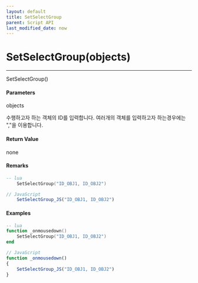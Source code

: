 ```yaml
---
layout: default
title: SetSelectGroup
parent: Script API
last_modified_date: now
---
```


# SetSelectGroup\(objects\)

---
SetSelectGroup\(\)

#### Parameters

objects

수행하고자 하는 객체의 ID를 입력합니다. 여러개의 객체를 입력하고자 하는경우에는 ","을 이용합니다.

#### Return Value

none
#### Remarks
```lua
-- lua
    SetSelectGroup("ID_OBJ1, ID_OBJ2")
```

```js
// JavaScript  
    SetSelectGroup_JS("ID_OBJ1, ID_OBJ2")
```
#### Examples


```lua
-- lua
function _onmousedown()
    SetSelectGroup("ID_OBJ1, ID_OBJ2")
end
```

```js
// JavaScript
function _onmousedown()
{    
    SetSelectGroup_JS("ID_OBJ1, ID_OBJ2")
}
```










